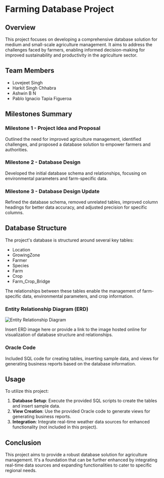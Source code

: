 # Farming Database Project

## Overview

This project focuses on developing a comprehensive database solution for medium and small-scale agriculture management. It aims to address the challenges faced by farmers, enabling informed decision-making for improved sustainability and productivity in the agriculture sector.

## Team Members

- Lovejeet Singh
- Harkit Singh Chhabra
- Ashwin B N
- Pablo Ignacio Tapia Figueroa

## Milestones Summary

### Milestone 1 - Project Idea and Proposal

Outlined the need for improved agriculture management, identified challenges, and proposed a database solution to empower farmers and authorities.

### Milestone 2 - Database Design

Developed the initial database schema and relationships, focusing on environmental parameters and farm-specific data.

### Milestone 3 - Database Design Update

Refined the database schema, removed unrelated tables, improved column headings for better data accuracy, and adjusted precision for specific columns.

## Database Structure

The project's database is structured around several key tables:

- Location
- GrowingZone
- Farmer
- Species
- Farm
- Crop
- Farm_Crop_Bridge

The relationships between these tables enable the management of farm-specific data, environmental parameters, and crop information.

### Entity Relationship Diagram (ERD)

![Entity Relationship Diagram](./MS2/ERD)

Insert ERD image here or provide a link to the image hosted online for visualization of database structure and relationships.

### Oracle Code

Included SQL code for creating tables, inserting sample data, and views for generating business reports based on the database information.

## Usage

To utilize this project:

1. **Database Setup**: Execute the provided SQL scripts to create the tables and insert sample data.
2. **View Creation**: Use the provided Oracle code to generate views for generating business reports.
3. **Integration**: Integrate real-time weather data sources for enhanced functionality (not included in this project).

## Conclusion

This project aims to provide a robust database solution for agriculture management. It's a foundation that can be further enhanced by integrating real-time data sources and expanding functionalities to cater to specific regional needs.
